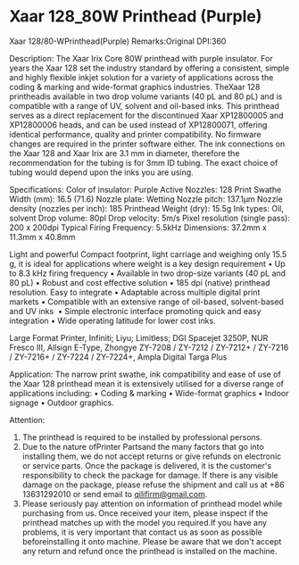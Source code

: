# Xaar 128_80W Printhead (Purple)

Xaar 128/80-WPrinthead(Purple)
Remarks:Original
DPI:360

Description:
The Xaar Irix Core 80W printhead with purple insulator. For years the Xaar 128 set the industry standard by offering a consistent, simple and highly flexible inkjet solution for a variety of applications across the coding & marking and wide-format graphics industries. TheXaar 128 printheadis available in two drop volume variants (40 pL and 80 pL) and is compatible with a range of UV, solvent and oil-based inks.
This printhead serves as a direct replacement for the discontinued Xaar XP12800005 and XP12800006 heads, and can be used instead of XP12800071, offering identical performance, quality and printer compatibility. No firmware changes are required in the printer software either.
The ink connections on the Xaar 128 and Xaar Irix are 3.1 mm in diameter, therefore the recommendation for the tubing is for 3mm ID tubing. The exact choice of tubing would depend upon the inks you are using.

Specifications:
Color of insulator: Purple
Active Nozzles: 128
Print Swathe Width (mm): 16.5 (71.6)
Nozzle plate: Wetting
Nozzle pitch: 137.1µm
Nozzle density (nozzles per inch): 185
Printhead Weight (dry): 15.5g
Ink types: Oil, solvent
Drop volume: 80pl
Drop velocity: 5m/s
Pixel resolution (single pass): 200 x 200dpi
Typical Firing Frequency: 5.5kHz
Dimensions: 37.2mm x 11.3mm x 40.8mm

Light and powerful
​Compact footprint, light carriage and weighing only 15.5 g, it is ideal for applications where weight is a key design requirement
• Up to 8.3 kHz firing frequency
• Available in two drop-size variants (40 pL and 80 pL)
• Robust and cost effective solution
• 185 dpi (native) printhead resolution​.
Easy to integrate
• Adaptable across multiple digital print markets
• Compatible with an extensive range of oil-based, solvent-based and UV inks ​
• Simple electronic interface promoting quick and easy integration​
• Wide operating latitude for lower cost inks.

Large Format Printer, Infiniti; Liyu; Limitless; DGI Spacejet 3250P, NUR Fresco III, Allsign E-Type, Zhongye ZY-7208 / ZY-7212 / ZY-7212+ / ZY-7216 / ZY-7216+ / ZY-7224 / ZY-7224+, Ampla Digital Targa Plus

Application:
The narrow print swathe, ink compatibility and ease of use of the Xaar 128 printhead mean it is extensively utilised for a diverse range of applications including:
• Coding & marking
• Wide-format graphics
• Indoor signage​​
• Outdoor graphics.​

Attention:
1. The printhead is required to be installed by professional persons.
2. Due to the nature ofPrinter Partsand the many factors that go into installing them, we do not accept returns or give refunds on electronic or service parts. Once the package is delivered, it is the customer's responsibility to check the package for damage. If there is any visible damage on the package, please refuse the shipment and call us at +86 13631292010 or send email to qilifirm@gmail.com.
3. Please seriously pay attention on information of printhead model while purchasing from us. Once received your item, please inspect if the printhead matches up with the model you required.If you have any problems, it is very important that contact us as soon as possible beforeinstalling it onto machine. Please be aware that we don't accept any return and refund once the printhead is installed on the machine.
